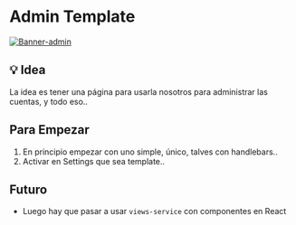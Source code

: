 # Admin Template

[![Banner-admin](https://user-images.githubusercontent.com/89747340/132141441-7a876a2e-6104-465f-a985-91a6b2f30d84.png)](https://github.com/Rescuefy)

## :bulb: Idea

La idea es tener una página para usarla nosotros para administrar las cuentas, y todo eso..

## Para Empezar

1. En principio empezar con uno simple, único, talves con handlebars.. 
2. Activar en Settings que sea template..

## Futuro

* Luego hay que pasar a usar `views-service` con componentes en React